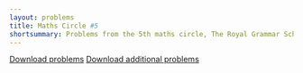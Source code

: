 ```yaml
---
layout: problems
title: Maths Circle #5
shortsummary: Problems from the 5th maths circle, The Royal Grammar School for Boys in High Wycombe.
---
```


<a class="btn btn-primary btn-lg" href="2016_01_18_circlehw.pdf">Download problems</a>
<a class="btn btn-primary btn-lg" href="2016_01_18_circlehw_additional.pdf">Download additional problems</a>

